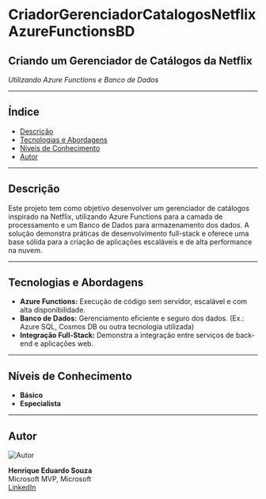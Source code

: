 
# CriadorGerenciadorCatalogosNetflixAzureFunctionsBD

## Criando um Gerenciador de Catálogos da Netflix  
*Utilizando Azure Functions e Banco de Dados*

---

## Índice

- [Descrição](#descrição)
- [Tecnologias e Abordagens](#tecnologias-e-abordagens)
- [Níveis de Conhecimento](#níveis-de-conhecimento)
- [Autor](#autor)

---

## Descrição

Este projeto tem como objetivo desenvolver um gerenciador de catálogos inspirado na Netflix, utilizando Azure Functions para a camada de processamento e um Banco de Dados para armazenamento dos dados. A solução demonstra práticas de desenvolvimento full-stack e oferece uma base sólida para a criação de aplicações escaláveis e de alta performance na nuvem.

---

## Tecnologias e Abordagens

- **Azure Functions:** Execução de código sem servidor, escalável e com alta disponibilidade.
- **Banco de Dados:** Gerenciamento eficiente e seguro dos dados. (Ex.: Azure SQL, Cosmos DB ou outra tecnologia utilizada)
- **Integração Full-Stack:** Demonstra a integração entre serviços de back-end e aplicações web.

---

## Níveis de Conhecimento

- **Básico**
- **Especialista**

---

## Autor

![Autor](https://hermes.dio.me/users/author/photos/8f73fc92-82f3-46a5-8804-0a38d17e2397.jpeg)

**Henrique Eduardo Souza**  
Microsoft MVP, Microsoft  
[LinkedIn](https://www.linkedin.com/in/hsouzaeduardo/?locale=pt_BR)
